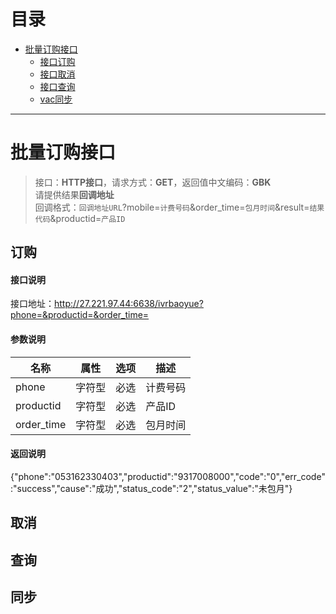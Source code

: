 # 目录
* [批量订购接口](#批量订购接口)
    * [接口订购](#订购)
    * [接口取消](#取消)
    * [接口查询](#查询)
    * [vac同步](#同步)

***
# 批量订购接口
>接口：**HTTP接口**，请求方式：**GET**，返回值中文编码：**GBK**  
请提供结果**回调地址**  
回调格式：`回调地址URL`?mobile=`计费号码`&order_time=`包月时间`&result=`结果代码`&productid=`产品ID`
## 订购
#### 接口说明
接口地址：http://27.221.97.44:6638/ivrbaoyue?phone=&productid=&order_time=
#### 参数说明
**名称**|**属性**|**选项**|**描述**
-------|--------|--------|--------
phone|字符型|必选|计费号码
productid|字符型|必选|产品ID
order_time|字符型|必选|包月时间
#### 返回说明
{"phone":"053162330403","productid":"9317008000","code":"0","err_code":"success","cause":"成功","status_code":"2","status_value":"未包月"}
## 取消
## 查询
## 同步
